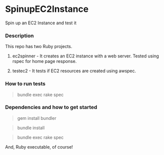 # SpinupEC2Instance
Spin up an EC2 Instance and test it

### Description ###

This repo has two Ruby projects.

1. ec2spinner - It creates an EC2 instance with a web server. Tested using rspec for home page response.

2. testec2 - It tests if EC2 resources are created using awspec.


### How to run tests #####

> bundle exec rake spec


### Dependencies and how to get started ####

> gem install bundler
 
> bundle install
 
> bundle exec rake spec

And, Ruby executable, of course!